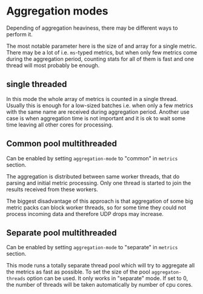# Aggregation modes
Depending of aggregation heaviness, there may be different ways to perform it.

The most notable parameter here is the size of and array for a single metric. There may be a lot of i.e. `ms`-typed
metrics, but when only few metrics come during the aggregation period, counting stats for all of them is fast and one
thread will most probably be enough.

## single threaded
In this mode the whole array of metrics is counted in a single thread. Usually this is enough for a low-sized batches
i.e. when only a few metrics with the same name are received during aggregation period. Another use case is when
aggregation time is not important and it is ok to wait some time leaving all other cores for processing.

## Common pool multithreaded
Can be enabled by setting `aggregation-mode` to "common" in `metrics` section.

The aggregation is distributed between same worker threads, that do parsing and initial metric processing.
Only one thread is started to join the results received from these workers.

The biggest disadvantage of this approach is that aggregation of some big metric packs can block worker threads, so for
some time they could not process incoming data and therefore UDP drops may increase.

## Separate pool multithreaded
Can be enabled by setting `aggregation-mode` to "separate" in `metrics` section.

This mode runs a totally separate thread pool which will try to aggregate all the metrics as fast as possible.
To set the size of the pool `aggregaton-threads` option can be used. It only works in "separate" mode. If set to 0,
the number of threads will be taken automatically by number of cpu cores.
